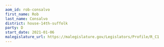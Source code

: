 ```yaml
---
aom_id: rob-consalvo
first_name: Rob
last_name: Consalvo
district: house-14th-suffolk
party: D
start_date: 2021-01-06
malegislature_url: https://malegislature.gov/Legislators/Profile/R_C1
---
```

